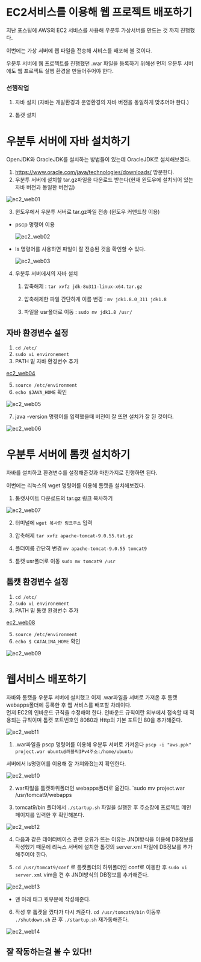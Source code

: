 # EC2서비스를 이용해 웹 프로젝트 배포하기

지난 포스팅에 AWS의 EC2 서비스를 사용해 우분투 가상서버를 만드는 것 까지 진행했다.

이번에는 가상 서버에 웹 파일을 전송해 서비스를 배포해 볼 것이다.

우분투 서버에 웹 프로젝트를 진행했던 .war 파일을 등록하기 위해선 먼저 우분투 서버에도 웹 프로젝트 실행 환경을 만들어주어야 한다.


### 선행작업

1. 자바 설치 (자바는 개발환경과 운영환경의 자바 버전을 동일하게 맞추어야 한다.)

2. 톰캣 설치

# 우분투 서버에 자바 설치하기

OpenJDK와 OracleJDK를 설치하는 방법들이 있는데 OracleJDK로 설치해보겠다.

1. https://www.oracle.com/java/technologies/downloads/ 방문한다.
2. 우분투 서버에 설치할 tar.gz파일을 다운로드 받는다(현재 윈도우에 설치되어 있는 자바 버전과 동일한 버전임)
  
  ![ec2_web01](./images/ec2_web01.png)

3. 윈도우에서 우분투 서버로 tar.gz파일 전송 (윈도우 커맨드창 이용)
- pscp 명령어 이용

  ![ec2_web02](./images/ec2_web02.png)
  
- ls 명령어를 사용하면 파일이 잘 전송된 것을 확인할 수 있다.

  ![ec2_web03](./images/ec2_web03.png)
  
4. 우분투 서버에서의 자바 설치

   1. 압축해제 : `tar xvfz jdk-8u311-linux-x64.tar.gz`
   
   2. 압축해제한 파일 간단하게 이름 변경 : `mv jdk1.8.0_311 jdk1.8`

   3. 파일을 usr폴더로 이동 : `sudo mv jdk1.8 /usr/`

## 자바 환경변수 설정
1. `cd /etc/`
2. `sudo vi environement`
3. PATH 밑 자바 환경변수 추가

[ec2_web04](./images/ec2_web04.png)

5. `source /etc/environment`
6. `echo $JAVA_HOME` 확인

![ec2_web05](./images/ec2_web05.png)

    
7. java -version 명령어를 입력했을때 버전이 잘 뜨면 설치가 잘 된 것이다.
    
![ec2_web06](./images/ec2_web06.png)


# 우분투 서버에 톰캣 설치하기

자바를 설치하고 환경변수를 설정해준것과 마찬가지로 진행하면 된다.

이번에는 리눅스의 wget 명령어를 이용해 톰캣을 설치해보겠다.

1. 톰캣사이트 다운로드의 tar.gz 링크 복사하기

![ec2_web07](./images/ec2_web07.png)

2. 터미널에 `wget 복사한 링크주소` 입력

3. 압축해제 `tar xvfz apache-tomcat-9.0.55.tat.gz`

4. 폴더이름 간단히 변경 `mv apache-tomcat-9.0.55 tomcat9`

5. 톰캣 usr폴더로 이동 `sudo mv tomcat9 /usr`

##  톰캣 환경변수 설정

1. `cd /etc/`
2. `sudo vi environement`
3. PATH 밑 톰캣 환경변수 추가

[ec2_web08](./images/ec2_web08.png)

5. `source /etc/environment`
6. `echo $ CATALINA_HOME` 확인

![ec2_web09](./images/ec2_web09.png)


# 웹서비스 배포하기

자바와 톰캣을 우분투 서버에 설치했고 이제 .war파일을 서버로 가져온 후 톰캣 webapps폴더에 등록한 후 웹 서비스를 배포할 차례이다.<br>
먼저 EC2의 인바운드 규칙을 수정해야 한다. 인바운드 규칙이란 외부에서 접속할 때 적용되는 규칙이며 톰캣 포트번호인 8080과 Http의 기본 포트인 80을 추가해준다.

![ec2_web11](./images/ec2_web11.png)

1. .war파일을 pscp 명령어를 이용해 우분투 서버로 가져온다 `pscp -i "aws.ppk" project.war ubuntu@퍼블릭IPv4주소:/home/ubuntu`

서버에서 ls명령어를 이용해 잘 가져와졌는지 확인한다.

![ec2_web10](./images/ec2_web10.png)

2. war파일을 톰캣하위폴더인 webapps폴더로 옮긴다. `sudo mv project.war /usr/tomcat9/webapps


3. tomcat9/bin 폴더에서 `./startup.sh` 파일을 실행한 후 주소창에 프로젝트 메인 페이지를 입력한 후 확인해본다.

![ec2_web12](./images/ec2_web12.png)

4. 다음과 같은 데이터베이스 관련 오류가 뜨는 이유는 JNDI방식을 이용해 DB정보를 작성했기 때문에 리눅스 서버에 설치한 톰캣의 server.xml 파일에 DB정보를 추가해주어야 한다.

5. `cd /usr/tomcat9/conf` 로 톰캣폴더의 하위폴더인 conf로 이동한 후 `sudo vi server.xml` vim을 켠 후 JNDI방식의 DB정보를 추가해준다.

![ec2_web13](./images/ec2_web13.png)

- 맨 아래 </host>태그 윗부분에 작성해준다.

6. 작성 후 톰캣을 껐다가 다시 켜준다. `cd /usr/tomcat9/bin` 이동후 `./shutdown.sh` 끈 후 `./startup.sh` 재가동해준다.

![ec2_web14](./images/ec2_web14.png)


## 잘 작동하는걸 볼 수 있다!!


   
   






